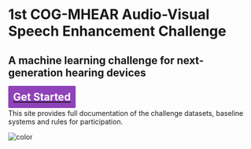 <!-- _coverpage.md -->

<!-- ![logo](_media/icon.svg) -->

# 1st COG-MHEAR Audio-Visual Speech Enhancement Challenge
## A machine learning challenge for next-generation hearing devices  

## [<span style="color:white;background: #8f42b9;padding: 10px;line-height: 15px;border-radius:2px;">Get Started</span>](/docs#getting-started)

This site provides full documentation of the challenge datasets, baseline systems and rules for participation.

![color](#f0f0f0)